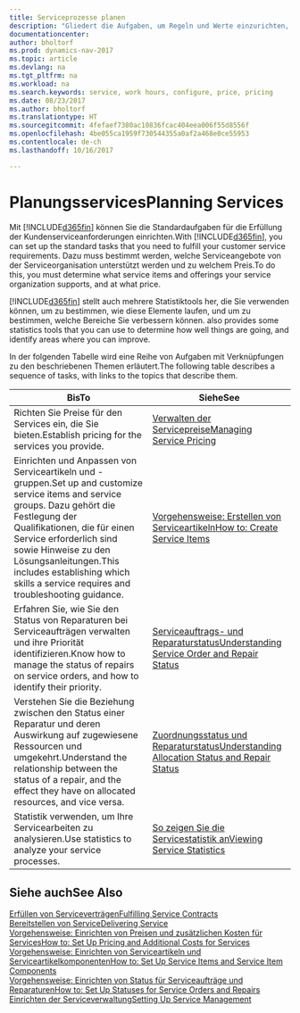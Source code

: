 ```yaml
---
title: Serviceprozesse planen
description: "Gliedert die Aufgaben, um Regeln und Werte einzurichten, um Ihre Servicerichtlinien und Arbeitsgänge zu definieren."
documentationcenter: 
author: bholtorf
ms.prod: dynamics-nav-2017
ms.topic: article
ms.devlang: na
ms.tgt_pltfrm: na
ms.workload: na
ms.search.keywords: service, work hours, configure, price, pricing
ms.date: 08/23/2017
ms.author: bholtorf
ms.translationtype: HT
ms.sourcegitcommit: 4fefaef7380ac10836fcac404eea006f55d8556f
ms.openlocfilehash: 4be055ca1959f730544355a0af2a468e0ce55953
ms.contentlocale: de-ch
ms.lasthandoff: 10/16/2017

---
```

# <a name="planning-services"></a><span data-ttu-id="f622c-103">Planungsservices</span><span class="sxs-lookup"><span data-stu-id="f622c-103">Planning Services</span></span>
<span data-ttu-id="f622c-104">Mit [!INCLUDE[d365fin](includes/d365fin_md.md)] können Sie die Standardaufgaben für die Erfüllung der Kundenserviceanforderungen einrichten.</span><span class="sxs-lookup"><span data-stu-id="f622c-104">With [!INCLUDE[d365fin](includes/d365fin_md.md)], you can set up the standard tasks that you need to fulfill your customer service requirements.</span></span> <span data-ttu-id="f622c-105">Dazu muss bestimmt werden, welche Serviceangebote von der Serviceorganisation unterstützt werden und zu welchem Preis.</span><span class="sxs-lookup"><span data-stu-id="f622c-105">To do this, you must determine what service items and offerings your service organization supports, and at what price.</span></span>   

[!INCLUDE[d365fin](includes/d365fin_md.md)]<span data-ttu-id="f622c-106"> stellt auch mehrere Statistiktools her, die Sie verwenden können, um zu bestimmen, wie diese Elemente laufen, und um zu bestimmen, welche Bereiche Sie verbessern können.</span><span class="sxs-lookup"><span data-stu-id="f622c-106"> also provides some statistics tools that you can use to determine how well things are going, and identify areas where you can improve.</span></span>
  
<span data-ttu-id="f622c-107">In der folgenden Tabelle wird eine Reihe von Aufgaben mit Verknüpfungen zu den beschriebenen Themen erläutert.</span><span class="sxs-lookup"><span data-stu-id="f622c-107">The following table describes a sequence of tasks, with links to the topics that describe them.</span></span>   
  
|<span data-ttu-id="f622c-108">**Bis**</span><span class="sxs-lookup"><span data-stu-id="f622c-108">**To**</span></span>|<span data-ttu-id="f622c-109">**Siehe**</span><span class="sxs-lookup"><span data-stu-id="f622c-109">**See**</span></span>|  
|------------|-------------|  
|<span data-ttu-id="f622c-110">Richten Sie Preise für den Services ein, die Sie bieten.</span><span class="sxs-lookup"><span data-stu-id="f622c-110">Establish pricing for the services you provide.</span></span>|[<span data-ttu-id="f622c-111">Verwalten der Servicepreise</span><span class="sxs-lookup"><span data-stu-id="f622c-111">Managing Service Pricing</span></span>](service-service-price-management.md)|
|<span data-ttu-id="f622c-112">Einrichten und Anpassen von Serviceartikeln und -gruppen.</span><span class="sxs-lookup"><span data-stu-id="f622c-112">Set up and customize service items and service groups.</span></span> <span data-ttu-id="f622c-113">Dazu gehört die Festlegung der Qualifikationen, die für einen Service erforderlich sind sowie Hinweise zu den Lösungsanleitungen.</span><span class="sxs-lookup"><span data-stu-id="f622c-113">This includes establishing which skills a service requires and troubleshooting guidance.</span></span>| [<span data-ttu-id="f622c-114">Vorgehensweise: Erstellen von Serviceartikeln</span><span class="sxs-lookup"><span data-stu-id="f622c-114">How to: Create Service Items</span></span>](service-how-to-create-service-items.md)|  
|<span data-ttu-id="f622c-115">Erfahren Sie, wie Sie den Status von Reparaturen bei Serviceaufträgen verwalten und ihre Priorität identifizieren.</span><span class="sxs-lookup"><span data-stu-id="f622c-115">Know how to manage the status of repairs on service orders, and how to identify their priority.</span></span>|[<span data-ttu-id="f622c-116">Serviceauftrags- und Reparaturstatus</span><span class="sxs-lookup"><span data-stu-id="f622c-116">Understanding Service Order and Repair Status</span></span>](service-service-order-status-and-repair-status.md)|  
|<span data-ttu-id="f622c-117">Verstehen Sie die Beziehung zwischen den Status einer Reparatur und deren Auswirkung auf zugewiesene Ressourcen und umgekehrt.</span><span class="sxs-lookup"><span data-stu-id="f622c-117">Understand the relationship between the status of a repair, and the effect they have on allocated resources, and vice versa.</span></span>|[<span data-ttu-id="f622c-118">Zuordnungsstatus und Reparaturstatus</span><span class="sxs-lookup"><span data-stu-id="f622c-118">Understanding Allocation Status and Repair Status</span></span>](service-allocation-status-and-repair-status.md)|  
|<span data-ttu-id="f622c-119">Statistik verwenden, um Ihre Servicearbeiten zu analysieren.</span><span class="sxs-lookup"><span data-stu-id="f622c-119">Use statistics to analyze your service processes.</span></span> | [<span data-ttu-id="f622c-120">So zeigen Sie die Servicestatistik an</span><span class="sxs-lookup"><span data-stu-id="f622c-120">Viewing Service Statistics</span></span>](service-service-statistics.md) |

## <a name="see-also"></a><span data-ttu-id="f622c-121">Siehe auch</span><span class="sxs-lookup"><span data-stu-id="f622c-121">See Also</span></span>
[<span data-ttu-id="f622c-122">Erfüllen von Serviceverträgen</span><span class="sxs-lookup"><span data-stu-id="f622c-122">Fulfilling Service Contracts</span></span>](service-fulfill-service-contracts.md)  
[<span data-ttu-id="f622c-123">Bereitstellen von Service</span><span class="sxs-lookup"><span data-stu-id="f622c-123">Delivering Service</span></span>](service-deliver-service.md)  
[<span data-ttu-id="f622c-124">Vorgehensweise: Einrichten von Preisen und zusätzlichen Kosten für Services</span><span class="sxs-lookup"><span data-stu-id="f622c-124">How to: Set Up Pricing and Additional Costs for Services</span></span>](service-how-setup-service-costs-pricing.md)  
[<span data-ttu-id="f622c-125">Vorgehensweise: Einrichten von Serviceartikeln und Serviceartikelkomponenten</span><span class="sxs-lookup"><span data-stu-id="f622c-125">How to: Set Up Service Items and Service Item Components</span></span>](service-how-setup-service-items.md)  
[<span data-ttu-id="f622c-126">Vorgehensweise: Einrichten von Status für Serviceaufträge und Reparaturen</span><span class="sxs-lookup"><span data-stu-id="f622c-126">How to: Set Up Statuses for Service Orders and Repairs</span></span>](service-order-repair-status.md)  
[<span data-ttu-id="f622c-127">Einrichten der Serviceverwaltung</span><span class="sxs-lookup"><span data-stu-id="f622c-127">Setting Up Service Management</span></span>](service-setup-service.md)  

